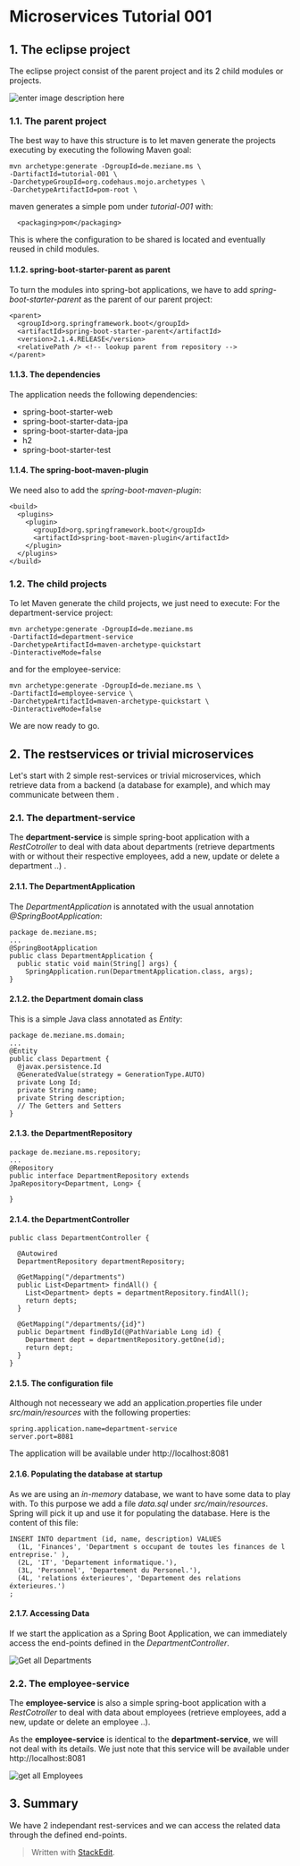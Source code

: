 
# Microservices Tutorial 001
## 1. The eclipse project
The eclipse project consist of the parent project and its 2 child modules or projects.

![enter image description here](https://b24-zahixy.bitrix24.de/disk/showFile/140250/?&ncc=1&ts=1558507684&filename=project-structure.png)

### 1.1. The parent project
The best way to have this structure is to let maven generate the projects executing by executing the following Maven goal: 
```
mvn archetype:generate -DgroupId=de.meziane.ms \ 
-DartifactId=tutorial-001 \
-DarchetypeGroupId=org.codehaus.mojo.archetypes \
-DarchetypeArtifactId=pom-root \
```
maven generates a simple pom under *tutorial-001* with:
```
  <packaging>pom</packaging>
``` 
This is where the configuration to be shared is located and eventually reused in child modules.
#### 1.1.2. spring-boot-starter-parent as parent
To turn the modules into spring-bot applications, we have to add *spring-boot-starter-parent* as the parent of our parent project:
```
<parent>
  <groupId>org.springframework.boot</groupId>
  <artifactId>spring-boot-starter-parent</artifactId>
  <version>2.1.4.RELEASE</version>
  <relativePath /> <!-- lookup parent from repository -->
</parent>
```
#### 1.1.3. The dependencies
The application needs the following dependencies:
 - spring-boot-starter-web 
 - spring-boot-starter-data-jpa
 - spring-boot-starter-data-jpa
 - h2
 - spring-boot-starter-test
#### 1.1.4. The spring-boot-maven-plugin
We need also to add the *spring-boot-maven-plugin*:
```
<build>
  <plugins>
    <plugin>
      <groupId>org.springframework.boot</groupId>
      <artifactId>spring-boot-maven-plugin</artifactId>
    </plugin>
  </plugins>
</build>
```
### 1.2. The child projects
To let Maven generate the child projects, we just need to execute:
For the department-service project:
```
mvn archetype:generate -DgroupId=de.meziane.ms 
-DartifactId=department-service 
-DarchetypeArtifactId=maven-archetype-quickstart 
-DinteractiveMode=false
```
and for the employee-service: 
```
mvn archetype:generate -DgroupId=de.meziane.ms \
-DartifactId=employee-service \
-DarchetypeArtifactId=maven-archetype-quickstart \
-DinteractiveMode=false
```
We are now ready to go.

## 2. The restservices or trivial microservices
Let's start with 2 simple rest-services or trivial microservices, which retrieve data from a backend (a database for example), and which may communicate between them . 
### 2.1. The department-service
The **department-service** is simple spring-boot application with a *RestCotroller* to deal with data about departments (retrieve departments with or without their respective employees, add a new, update or delete a department ..) . 
#### 2.1.1. The DepartmentApplication
The *DepartmentApplication* is annotated with the usual annotation *@SpringBootApplication*: 
```
package de.meziane.ms;
...
@SpringBootApplication
public class DepartmentApplication {
  public static void main(String[] args) {
    SpringApplication.run(DepartmentApplication.class, args);
}
```
#### 2.1.2. the Department domain class
This is a simple Java class annotated as *Entity*:
```
package de.meziane.ms.domain;
...
@Entity
public class Department {
  @javax.persistence.Id
  @GeneratedValue(strategy = GenerationType.AUTO)
  private Long Id;
  private String name;
  private String description;
  // The Getters and Setters
}
```
#### 2.1.3. the DepartmentRepository
```
package de.meziane.ms.repository;
...
@Repository
public interface DepartmentRepository extends JpaRepository<Department, Long> {
	
}
```  
#### 2.1.4. the DepartmentController
```
public class DepartmentController {

  @Autowired
  DepartmentRepository departmentRepository;	

  @GetMapping("/departments")
  public List<Department> findAll() {
    List<Department> depts = departmentRepository.findAll();
    return depts;
  }
	
  @GetMapping("/departments/{id}")
  public Department findById(@PathVariable Long id) {
    Department dept = departmentRepository.getOne(id); 
    return dept;
  }
}
```
#### 2.1.5. The configuration file
Although not necesseary we add an application.properties file under *src/main/resources* with the following properties:
```
spring.application.name=department-service
server.port=8081
```
The application will be available under http://localhost:8081  
#### 2.1.6. Populating the database at startup
As we are using an *in-memory* database, we want to have some data to play with. To this purpose we add a file *data.sql* under *src/main/resources*. Spring will pick it up and use it for populating the database. Here is the content of this file:
```
INSERT INTO department (id, name, description) VALUES
  (1L, 'Finances', 'Department s occupant de toutes les finances de l entreprise.' ),
  (2L, 'IT', 'Departement informatique.'),
  (3L, 'Personnel', 'Departement du Personel.'),
  (4L, 'relations éxterieures', 'Departement des relations éxterieures.')
;  
```
#### 2.1.7. Accessing Data 
If we start the application as a Spring Boot Application, we can immediately access the end-points defined in the *DepartmentController*. 

![Get all Departments](https://b24-zahixy.bitrix24.de/disk/showFile/140262/?&ncc=1&ts=1558514196&filename=findAlldepartments.png)
### 2.2. The employee-service
The **employee-service** is also a simple spring-boot application with a *RestCotroller* to deal with data about employees (retrieve employees, add a new, update or delete an employee ..). 

As the **employee-service** is identical to the **department-service**, we will not deal with its details.
We just note that this service will be available under  http://localhost:8081 

![get all Employees](https://b24-zahixy.bitrix24.de/disk/showFile/140256/?&ncc=1&ts=1558514160&filename=findAllEmployees.png)
## 3. Summary 
We have 2 independant rest-services and we can access the related data through the defined end-points.
> Written with [StackEdit](https://stackedit.io/).